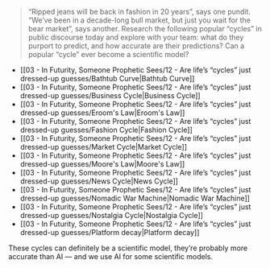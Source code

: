 > “Ripped jeans will be back in fashion in 20 years”, says one pundit. “We’ve been in a decade-long bull market, but just you wait for the bear market”, says another. Research the following popular “cycles” in public discourse today and explore with your team: what do they purport to predict, and how accurate are their predictions? Can a popular “cycle” ever become a scientific model?

 - [[03 - In Futurity, Someone Prophetic Sees/12 - Are life’s “cycles” just dressed-up guesses/Bathtub Curve\|Bathtub Curve]]
- [[03 - In Futurity, Someone Prophetic Sees/12 - Are life’s “cycles” just dressed-up guesses/Business Cycle\|Business Cycle]]
- [[03 - In Futurity, Someone Prophetic Sees/12 - Are life’s “cycles” just dressed-up guesses/Eroom's Law\|Eroom's Law]]
- [[03 - In Futurity, Someone Prophetic Sees/12 - Are life’s “cycles” just dressed-up guesses/Fashion Cycle\|Fashion Cycle]]
- [[03 - In Futurity, Someone Prophetic Sees/12 - Are life’s “cycles” just dressed-up guesses/Market Cycle\|Market Cycle]]
- [[03 - In Futurity, Someone Prophetic Sees/12 - Are life’s “cycles” just dressed-up guesses/Moore's Law\|Moore's Law]]
- [[03 - In Futurity, Someone Prophetic Sees/12 - Are life’s “cycles” just dressed-up guesses/News Cycle\|News Cycle]]
- [[03 - In Futurity, Someone Prophetic Sees/12 - Are life’s “cycles” just dressed-up guesses/Nomadic War Machine\|Nomadic War Machine]]
- [[03 - In Futurity, Someone Prophetic Sees/12 - Are life’s “cycles” just dressed-up guesses/Nostalgia Cycle\|Nostalgia Cycle]]
- [[03 - In Futurity, Someone Prophetic Sees/12 - Are life’s “cycles” just dressed-up guesses/Platform decay\|Platform decay]]


These cycles can definitely be a scientific model, they’re probably more accurate than AI — and we use AI for some scientific models.